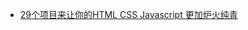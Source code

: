- [29个项目来让你的HTML CSS Javascript 更加炉火纯青](https://segmentfault.com/a/1190000040704929#item-18 "29个项目来让你的HTML CSS Javascript 更加炉火纯青")